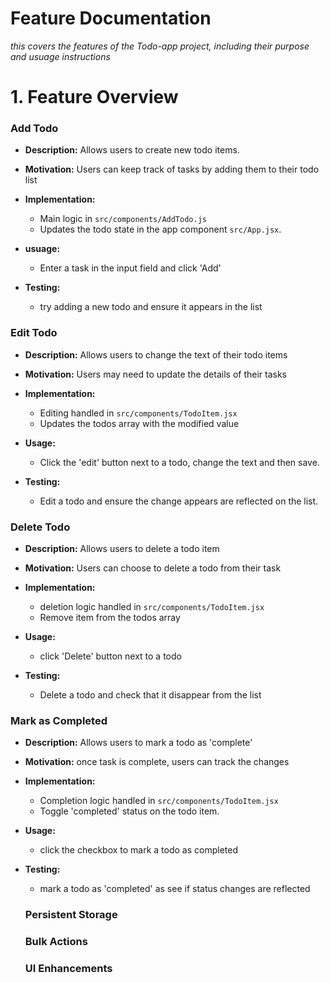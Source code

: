 # Feature Documentation
  _this covers the features of the Todo-app project, including their purpose and usuage instructions_


# 1. Feature Overview

### Add Todo

- **Description:** Allows users to create new todo items.

- **Motivation:** Users can keep track of tasks by adding them to their todo list

- **Implementation:**
  - Main logic in `src/components/AddTodo.js`
  - Updates the todo state in the app component `src/App.jsx`.


- **usuage:** 
  - Enter a task in the input field and click 'Add'

- **Testing:** 
  - try adding a new todo and ensure it appears in the list
  <!-- create a user story for this unit testing -->


### Edit Todo

- **Description:** Allows users to change the text of their todo items

- **Motivation:** Users may need to update the details of their tasks

- **Implementation:**
  - Editing handled in `src/components/TodoItem.jsx`
  - Updates the todos array with the modified value

- **Usage:**
  - Click the 'edit' button next to a todo, change the text and then save.

- **Testing:**
  - Edit a todo and ensure the change appears are reflected on the list.
  <!-- create user stories for this unit testing-->


### Delete Todo 

- **Description:** Allows users to delete a todo item

- **Motivation:** Users can choose to delete a todo from their task

- **Implementation:**
  - deletion logic handled in `src/components/TodoItem.jsx`
  - Remove item from the todos array

- **Usage:** 
  - click 'Delete' button next to a todo

- **Testing:**
  - Delete a todo and check that it disappear from the list 
    <!-- create user stories for this unit testing-->


### Mark as Completed

- **Description:** Allows users to mark a todo as 'complete'

- **Motivation:** once task is complete, users can track the changes

- **Implementation:** 
  - Completion logic handled in `src/components/TodoItem.jsx`
  - Toggle 'completed' status on the todo item.

- **Usage:** 
  - click the checkbox to mark a todo as completed

- **Testing:**
  - mark a todo as 'completed' as see if status changes are reflected



  ### Persistent Storage
  
  ### Bulk Actions

  ### UI Enhancements
  <!-- confirmation dialoags; notification system; input validation; filtering/sorting; (responsive design?) -->